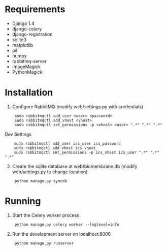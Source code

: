Requirements
============

* Django 1.4
* django-celery
* django-registration
* sqlite3
* matplotlib
* pil
* numpy
* rabbitmq-server 
* ImageMagick
* PythonMagick

Installation
============

1. Configure RabbitMQ (modify web/settings.py with credentials)

        sudo rabbitmqctl add_user <user> <password>
        sudo rabbitmqctl add_vhost <vhost>
        sudo rabbitmqctl set_permissions -p <vhost> <user> ".*" ".*" ".*"
        
Dev Settings

        sudo rabbitmqctl add_user ics_user ics_password
        sudo rabbitmqctl add_vhost ics_vhost
        sudo rabbitmqctl set_permissions -p ics_vhost ics_user ".*" ".*" ".*"


2. Create the sqlite database at web/biomembrane.db (modify web/settings.py to change location)

        python manage.py syncdb

Running
=======

1. Start the Celery worker process

        python manage.py celery worker --loglevel=info

2. Run the development server on localhost:8000

        python manage.py runserver
